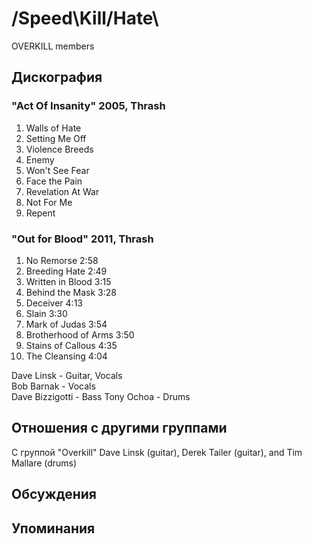 # /Speed\Kill/Hate\

OVERKILL members

## Дискография

### "Act Of Insanity" 2005, Thrash

1. Walls of Hate
2. Setting Me Off
3. Violence Breeds
4. Enemy
5. Won't See Fear
6. Face the Pain
7. Revelation At War
8. Not For Me
9. Repent

### "Out for Blood" 2011, Thrash

1. No Remorse 2:58 
2. Breeding Hate 2:49 
3. Written in Blood 3:15 
4. Behind the Mask 3:28 
5. Deceiver 4:13 
6. Slain 3:30 
7. Mark of Judas 3:54 
8. Brotherhood of Arms 3:50 
9. Stains of Callous 4:35 
10. The Cleansing 4:04


Dave Linsk - Guitar, Vocals  
Bob Barnak - Vocals  
Dave Bizzigotti - Bass 
Tony Ochoa - Drums 


## Отношения с другими группами

C группой "Overkill" Dave Linsk (guitar), Derek Tailer (guitar), and Tim Mallare (drums)

## Обсуждения


## Упоминания

